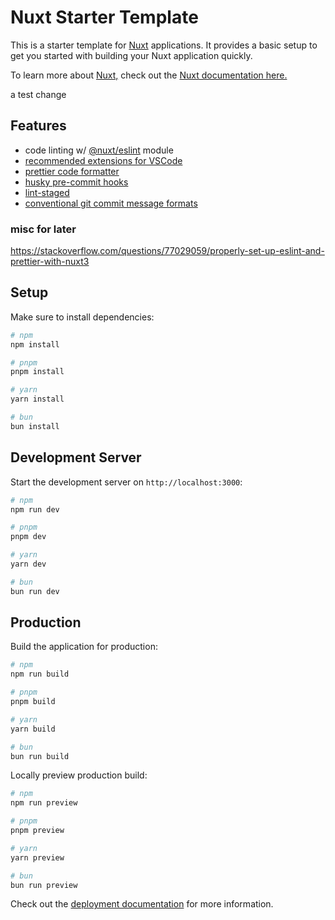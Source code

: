 # Nuxt Starter Template

This is a starter template for [Nuxt](https://nuxt.com) applications. It provides a basic setup to get you started with building your Nuxt application quickly.

To learn more about [Nuxt,](https://nuxt.com) check out the [Nuxt documentation here.](https://nuxt.com/docs/getting-started/introduction)

a test change

## Features

- code linting w/ [@nuxt/eslint](https://nuxt.com/modules/eslint) module
- [recommended extensions for VSCode](https://code.visualstudio.com/docs/configure/extensions/extension-marketplace#_workspace-recommended-extensions)
- [prettier code formatter](https://prettier.io/)
- [husky pre-commit hooks](https://typicode.github.io/husky/)
- [lint-staged](https://github.com/lint-staged/lint-staged)
- [conventional git commit message formats](https://gist.github.com/qoomon/5dfcdf8eec66a051ecd85625518cfd13)

### misc for later

https://stackoverflow.com/questions/77029059/properly-set-up-eslint-and-prettier-with-nuxt3

## Setup

Make sure to install dependencies:

```bash
# npm
npm install

# pnpm
pnpm install

# yarn
yarn install

# bun
bun install
```

## Development Server

Start the development server on `http://localhost:3000`:

```bash
# npm
npm run dev

# pnpm
pnpm dev

# yarn
yarn dev

# bun
bun run dev
```

## Production

Build the application for production:

```bash
# npm
npm run build

# pnpm
pnpm build

# yarn
yarn build

# bun
bun run build
```

Locally preview production build:

```bash
# npm
npm run preview

# pnpm
pnpm preview

# yarn
yarn preview

# bun
bun run preview
```

Check out the [deployment documentation](https://nuxt.com/docs/getting-started/deployment) for more information.
